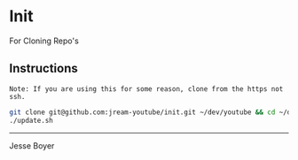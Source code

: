 # Init

For Cloning Repo's

## Instructions

`Note: If you are using this for some reason, clone from the https not ssh.`

```sh
git clone git@github.com:jream-youtube/init.git ~/dev/youtube && cd ~/dev/youtube
./update.sh
```

---

Jesse Boyer 

